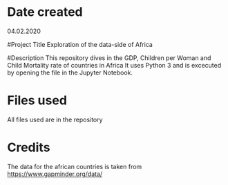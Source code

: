 # Date created
04.02.2020

#Project Title
Exploration of the data-side of Africa

#Description
This repository dives in the GDP, Children per Woman and Child Mortality rate of countries in Africa
It uses Python 3 and is excecuted by opening the file in the Jupyter Notebook.

# Files used
All files used are in the repository

# Credits
The data for the african countries is taken from https://www.gapminder.org/data/

